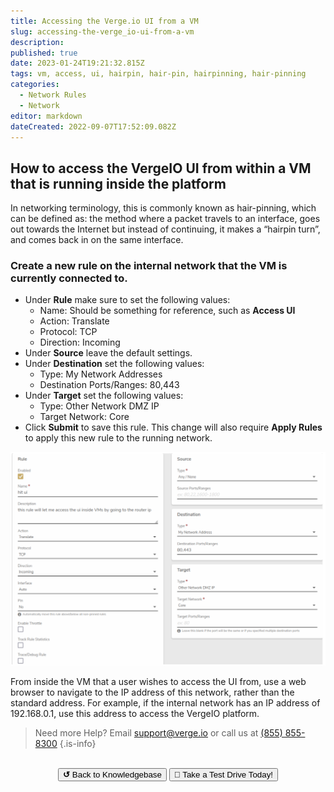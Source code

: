```yaml
---
title: Accessing the Verge.io UI from a VM
slug: accessing-the-verge_io-ui-from-a-vm
description: 
published: true
date: 2023-01-24T19:21:32.815Z
tags: vm, access, ui, hairpin, hair-pin, hairpinning, hair-pinning
categories:
  - Network Rules
  - Network
editor: markdown
dateCreated: 2022-09-07T17:52:09.082Z
---
```


## How to access the VergeIO UI from within a VM that is running inside the platform

In networking terminology, this is commonly known as hair-pinning, which can be defined as: the method where a packet travels to an interface, goes out towards the Internet but instead of continuing, it makes a “hairpin turn”, and comes back in on the same interface.
<br>
  
### Create a new rule on the internal network that the VM is currently connected to. 

- Under **Rule** make sure to set the following values:
   - Name: Should be something for reference, such as **Access UI**
   - Action: Translate
   - Protocol: TCP
   - Direction: Incoming 
- Under **Source** leave the default settings.
- Under **Destination** set the following values:
   - Type: My Network Addresses
   - Destination Ports/Ranges: 80,443
- Under **Target** set the following values:
   - Type: Other Network DMZ IP
   - Target Network: Core
- Click **Submit** to save this rule. This change will also require **Apply Rules** to apply this new rule to the running network.

![hairpin.png](/public/hairpin.png)

From inside the VM that a user wishes to access the UI from, use a web browser to navigate to the IP address of this network, rather than the standard address.  For example, if the internal network has an IP address of 192.168.0.1, use this address to access the VergeIO platform.
<br>

> Need more Help? Email <a href="mailto:support@verge.io?subject=Support Inquiry" target="_blank" rel="noopener noreferrer">support@verge.io</a> or call us at <a href="tel:+855-855-8300">(855) 855-8300</a>
{.is-info}

<br>
<div style="text-align: center">
  <a href="https://wiki.verge.io/en/public/kb"><button class="button-grey"> <b>↺</b> Back to Knowledgebase</button></a>
<a href="https://www.verge.io/test-drive"><button class="button-orange">🚗 Take a Test Drive Today!</button></a>
</div>